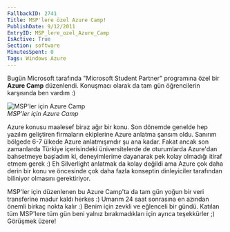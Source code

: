 ```yaml
---
FallbackID: 2741
Title: MSP'lere özel Azure Camp!
PublishDate: 9/12/2011
EntryID: MSP_lere_ozel_Azure_Camp
IsActive: True
Section: software
MinutesSpent: 0
Tags: Windows Azure
---
```

Bugün Microsoft tarafında "Microsoft Student Partner" programına özel
bir **Azure Camp** düzenlendi. Konuşmacı olarak da tam gün öğrencilerin
karşısında ben vardım :)

![MSP'ler için Azure
Camp](media/MSP_lere_ozel_Azure_Camp/azure_camp.jpg)\
*MSP'ler için Azure Camp*

Azure konusu maalesef biraz ağır bir konu. Son dönemde genelde hep
yazılım geliştiren firmaların ekiplerine Azure anlatma şansım oldu.
Sanırım bölgede 6-7 ülkede Azure anlatmışımdır şu ana kadar. Fakat ancak
son zamanlarda Türkiye içerisindeki üniversitelerde de oturumlarda
Azure'dan bahsetmeye başladım ki, deneyimlerime dayanarak pek kolay
olmadığı itiraf etmem gerek :) Eh Silverlight anlatmak da kolay değildi
ama Azure çok daha derin bir konu ve öncesinde çok daha fazla konseptin
dinleyiciler tarafından biliniyor olmasını gerektiriyor.

MSP'ler için düzenlenen bu Azure Camp'ta da tam gün yoğun bir veri
transferine madur kaldı herkes :) Umarım 24 saat sonrasına en azından
önemli birkaç nokta kalır :) Benim için zevkli ve eğlenceli bir gündü.
Katılan tüm MSP'lere tüm gün beni yalnız bırakmadıkları için ayrıca
teşekkürler ;) Görüşmek üzere!


